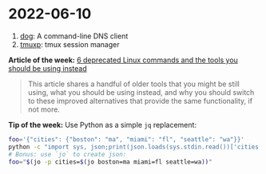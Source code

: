 # 2022-06-10

1. [dog](https://github.com/ogham/dog): A command-line DNS client
2. [tmuxp](https://github.com/tmux-python/tmuxp): tmux session manager

**Article of the week:** [6 deprecated Linux commands and the tools you should be using instead](https://www.redhat.com/sysadmin/deprecated-linux-command-replacements)

> This article shares a handful of older tools that you might be still using, what you should be using instead, and why you should switch to these improved alternatives that provide the same functionality, if not more.

**Tip of the week:** Use Python as a simple `jq` replacement:

```sh
foo='{"cities": {"boston": "ma", "miami": "fl", "seattle": "wa"}}'
python -c "import sys, json;print(json.loads(sys.stdin.read())['cities']['seattle'])" <<< "$foo"
# Bonus: use `jo` to create json:
foo="$(jo -p cities=$(jo boston=ma miami=fl seattle=wa))"
```
